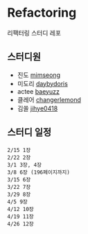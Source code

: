 # Refactoring
리팩터링 스터디 레포

## 스터디원

- 진도 [mimseong](https://github.com/mimseong)
- 미도리 [daybydoris](https://github.com/daybydoris)
- actee [baeyuzz](https://github.com/baeyuzz)
- 클레어 [changerlemond](https://github.com/changerlemond)
- 김쏠 [jihye0418](https://github.com/jihye0418)

## 스터디 일정

```
2/15 1장
2/22 2장
3/1 3장, 4장
3/8 6장 (196페이지까지)
3/15 6장
3/22 7장 
3/29 8장 
4/5 9장 
4/12 10장 
4/19 11장 
4/26 12장 
```
